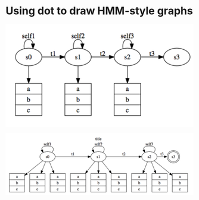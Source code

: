 # Using dot to draw HMM-style graphs

![simple_hmm](_tmp/simple_hmm.png)  

![simple_simple_hmm_multi_obs](_tmp/simple_hmm_multi_obs.png)